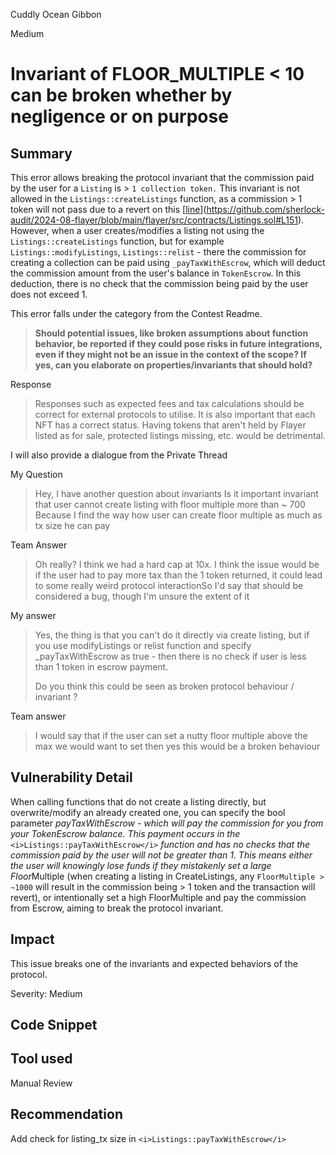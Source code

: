 Cuddly Ocean Gibbon

Medium

# Invariant of FLOOR_MULTIPLE < 10 can be broken whether by negligence or on purpose

## Summary
This error allows breaking the protocol invariant that the commission paid by the user for a `Listing` is > `1 collection token.` This invariant is not allowed in the `Listings::createListings` function, as a commission > 1 token will not pass due to a revert on this [[line](https://github.com/sherlock-audit/2024-08-flayer/blob/main/flayer/src/contracts/Listings.sol#L151)](https://github.com/sherlock-audit/2024-08-flayer/blob/main/flayer/src/contracts/Listings.sol#L151). However, when a user creates/modifies a listing not using the `Listings::createListings` function, but for example `Listings::modifyListings`, `Listings::relist` - there the commission for creating a collection can be paid using `_payTaxWithEscrow`, which will deduct the commission amount from the user's balance in `TokenEscrow`. In this deduction, there is no check that the commission being paid by the user does not exceed 1.

This error falls under the category from the Contest Readme.

> **Should potential issues, like broken assumptions about function behavior, be reported if they could pose risks in future integrations, even if they might not be an issue in the context of the scope? If yes, can you elaborate on properties/invariants that should hold?**
> 

Response

> Responses such as expected fees and tax calculations should be correct for external protocols to utilise. It is also important that each NFT has a correct status. Having tokens that aren't held by Flayer listed as for sale, protected listings missing, etc. would be detrimental.
> 

I will also provide a dialogue from the Private Thread

My Question

> Hey, I have another question about invariants
Is it important invariant that user cannot create listing with floor multiple more than ~ 700
Because I find the way how user can create floor multiple as much as tx size he can pay
> 

Team Answer

> Oh really? I think we had a hard cap at 10x. I think the issue would be if the user had to pay more tax than the 1 token returned, it could lead to some really weird protocol interactionSo I'd say that should be considered a bug, though I'm unsure the extent of it
> 

My answer

> 
> 
> 
> Yes, the thing is that you can't do it directly via create listing, but if you use modifyListings or relist function and specify _payTaxWithEscrow as true - then there is no check if user is less than 1 token in escrow payment.
> 
> Do you think this could be seen as broken protocol behaviour / invariant ?
> 

Team answer

> I would say that if the user can set a nutty floor multiple above the max we would want to set then yes this would be a broken behaviour
> 

## Vulnerability Detail

When calling functions that do not create a listing directly, but overwrite/modify an already created one, you can specify the bool parameter *payTaxWithEscrow - which will pay the commission for you from your TokenEscrow balance. This payment occurs in the* `<i>Listings::payTaxWithEscrow</i>` *function and has no checks that the commission paid by the user will not be greater than 1. This means either the user will knowingly lose funds if they mistakenly set a large Floor*Multiple (when creating a listing in CreateListings, any `FloorMultiple > ~1000` will result in the commission being > 1 token and the transaction will revert), or intentionally set a high FloorMultiple and pay the commission from Escrow, aiming to break the protocol invariant.

## Impact

This issue breaks one of the invariants and expected behaviors of the protocol.

Severity: Medium

## Code Snippet

## Tool used

Manual Review

## Recommendation

Add check for listing_tx size in `<i>Listings::payTaxWithEscrow</i>`